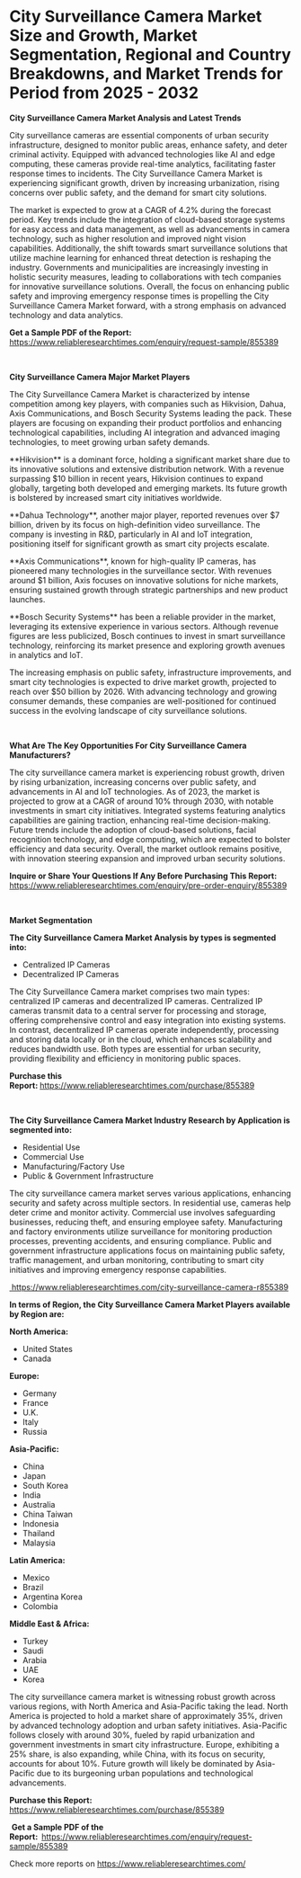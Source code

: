<p><h1>City Surveillance Camera Market Size and Growth, Market Segmentation, Regional and Country Breakdowns, and Market Trends for Period from 2025 -  2032</h1></p><p><strong>City Surveillance Camera Market Analysis and Latest Trends</strong></p>
<p><p>City surveillance cameras are essential components of urban security infrastructure, designed to monitor public areas, enhance safety, and deter criminal activity. Equipped with advanced technologies like AI and edge computing, these cameras provide real-time analytics, facilitating faster response times to incidents. The City Surveillance Camera Market is experiencing significant growth, driven by increasing urbanization, rising concerns over public safety, and the demand for smart city solutions.</p><p>The market is expected to grow at a CAGR of 4.2% during the forecast period. Key trends include the integration of cloud-based storage systems for easy access and data management, as well as advancements in camera technology, such as higher resolution and improved night vision capabilities. Additionally, the shift towards smart surveillance solutions that utilize machine learning for enhanced threat detection is reshaping the industry. Governments and municipalities are increasingly investing in holistic security measures, leading to collaborations with tech companies for innovative surveillance solutions. Overall, the focus on enhancing public safety and improving emergency response times is propelling the City Surveillance Camera Market forward, with a strong emphasis on advanced technology and data analytics.</p></p>
<p><strong>Get a Sample PDF of the Report:&nbsp;</strong> <a href="https://www.reliableresearchtimes.com/enquiry/request-sample/855389?utm_campaign=3061&utm_medium=2&utm_source=Github&utm_content=ia&utm_term=10042025&utm_id=city-surveillance-camera">https://www.reliableresearchtimes.com/enquiry/request-sample/855389</a></p>
<p>&nbsp;</p>
<p><strong>City Surveillance Camera Major Market Players</strong></p>
<p><p>The City Surveillance Camera Market is characterized by intense competition among key players, with companies such as Hikvision, Dahua, Axis Communications, and Bosch Security Systems leading the pack. These players are focusing on expanding their product portfolios and enhancing technological capabilities, including AI integration and advanced imaging technologies, to meet growing urban safety demands.</p><p>**Hikvision** is a dominant force, holding a significant market share due to its innovative solutions and extensive distribution network. With a revenue surpassing $10 billion in recent years, Hikvision continues to expand globally, targeting both developed and emerging markets. Its future growth is bolstered by increased smart city initiatives worldwide.</p><p>**Dahua Technology**, another major player, reported revenues over $7 billion, driven by its focus on high-definition video surveillance. The company is investing in R&D, particularly in AI and IoT integration, positioning itself for significant growth as smart city projects escalate.</p><p>**Axis Communications**, known for high-quality IP cameras, has pioneered many technologies in the surveillance sector. With revenues around $1 billion, Axis focuses on innovative solutions for niche markets, ensuring sustained growth through strategic partnerships and new product launches.</p><p>**Bosch Security Systems** has been a reliable provider in the market, leveraging its extensive experience in various sectors. Although revenue figures are less publicized, Bosch continues to invest in smart surveillance technology, reinforcing its market presence and exploring growth avenues in analytics and IoT.</p><p>The increasing emphasis on public safety, infrastructure improvements, and smart city technologies is expected to drive market growth, projected to reach over $50 billion by 2026. With advancing technology and growing consumer demands, these companies are well-positioned for continued success in the evolving landscape of city surveillance solutions.</p></p>
<p>&nbsp;</p>
<p><strong>What Are The Key Opportunities For City Surveillance Camera Manufacturers?</strong></p>
<p><p>The city surveillance camera market is experiencing robust growth, driven by rising urbanization, increasing concerns over public safety, and advancements in AI and IoT technologies. As of 2023, the market is projected to grow at a CAGR of around 10% through 2030, with notable investments in smart city initiatives. Integrated systems featuring analytics capabilities are gaining traction, enhancing real-time decision-making. Future trends include the adoption of cloud-based solutions, facial recognition technology, and edge computing, which are expected to bolster efficiency and data security. Overall, the market outlook remains positive, with innovation steering expansion and improved urban security solutions.</p></p>
<p><strong>Inquire or Share Your Questions If Any Before Purchasing This Report:</strong> <a href="https://www.reliableresearchtimes.com/enquiry/pre-order-enquiry/855389?utm_campaign=3061&utm_medium=2&utm_source=Github&utm_content=ia&utm_term=10042025&utm_id=city-surveillance-camera">https://www.reliableresearchtimes.com/enquiry/pre-order-enquiry/855389</a></p>
<p>&nbsp;</p>
<p><strong>Market Segmentation</strong></p>
<p><strong>The City Surveillance Camera Market Analysis by types is segmented into:</strong></p>
<p><ul><li>Centralized IP Cameras</li><li>Decentralized IP Cameras</li></ul></p>
<p><p>The City Surveillance Camera market comprises two main types: centralized IP cameras and decentralized IP cameras. Centralized IP cameras transmit data to a central server for processing and storage, offering comprehensive control and easy integration into existing systems. In contrast, decentralized IP cameras operate independently, processing and storing data locally or in the cloud, which enhances scalability and reduces bandwidth use. Both types are essential for urban security, providing flexibility and efficiency in monitoring public spaces.</p></p>
<p><strong>Purchase this Report:&nbsp;</strong><a href="https://www.reliableresearchtimes.com/purchase/855389?utm_campaign=3061&utm_medium=2&utm_source=Github&utm_content=ia&utm_term=10042025&utm_id=city-surveillance-camera">https://www.reliableresearchtimes.com/purchase/855389</a></p>
<p>&nbsp;</p>
<p><strong>The City Surveillance Camera Market Industry Research by Application is segmented into:</strong></p>
<p><ul><li>Residential Use</li><li>Commercial Use</li><li>Manufacturing/Factory Use</li><li>Public & Government Infrastructure</li></ul></p>
<p><p>The city surveillance camera market serves various applications, enhancing security and safety across multiple sectors. In residential use, cameras help deter crime and monitor activity. Commercial use involves safeguarding businesses, reducing theft, and ensuring employee safety. Manufacturing and factory environments utilize surveillance for monitoring production processes, preventing accidents, and ensuring compliance. Public and government infrastructure applications focus on maintaining public safety, traffic management, and urban monitoring, contributing to smart city initiatives and improving emergency response capabilities.</p></p>
<p><a href="https://www.reliableresearchtimes.com/city-surveillance-camera-r855389?utm_campaign=3061&utm_medium=2&utm_source=Github&utm_content=ia&utm_term=10042025&utm_id=city-surveillance-camera">&nbsp;https://www.reliableresearchtimes.com/city-surveillance-camera-r855389</a></p>
<p><strong>In terms of Region, the City Surveillance Camera Market Players available by Region are:</strong></p>
<p>
    <p> <strong> North America: </strong>
        <ul>
            <li>United States</li>
            <li>Canada</li>
        </ul>
        </p> 
    <p> <strong> Europe: </strong>
        <ul>
            <li>Germany</li>
            <li>France</li>
            <li>U.K.</li>
            <li>Italy</li>
            <li>Russia</li>
        </ul>
        </p> 
    <p> <strong> Asia-Pacific: </strong>
        <ul>
            <li>China</li>
            <li>Japan</li>
            <li>South Korea</li>
            <li>India</li>
            <li>Australia</li>
            <li>China Taiwan</li>
            <li>Indonesia</li>
            <li>Thailand</li>
            <li>Malaysia</li>
        </ul>
        </p> 
    <p> <strong> Latin America: </strong>
        <ul>
            <li>Mexico</li>
            <li>Brazil</li>
            <li>Argentina Korea</li>
            <li>Colombia</li>
        </ul>
        </p> 
    <p> <strong> Middle East & Africa: </strong>
        <ul>
            <li>Turkey</li>
            <li>Saudi</li>
            <li>Arabia</li>
            <li>UAE</li>
            <li>Korea</li>
        </ul>
    </p>
    </p>
<p><p>The city surveillance camera market is witnessing robust growth across various regions, with North America and Asia-Pacific taking the lead. North America is projected to hold a market share of approximately 35%, driven by advanced technology adoption and urban safety initiatives. Asia-Pacific follows closely with around 30%, fueled by rapid urbanization and government investments in smart city infrastructure. Europe, exhibiting a 25% share, is also expanding, while China, with its focus on security, accounts for about 10%. Future growth will likely be dominated by Asia-Pacific due to its burgeoning urban populations and technological advancements.</p></p>
<p><strong>Purchase this Report: </strong><a href="https://www.reliableresearchtimes.com/purchase/855389?utm_campaign=3061&utm_medium=2&utm_source=Github&utm_content=ia&utm_term=10042025&utm_id=city-surveillance-camera">https://www.reliableresearchtimes.com/purchase/855389</a></p>
<p>&nbsp;<strong>Get a Sample PDF of the Report:&nbsp;&nbsp;</strong><a href="https://www.reliableresearchtimes.com/enquiry/request-sample/855389?utm_campaign=3061&utm_medium=2&utm_source=Github&utm_content=ia&utm_term=10042025&utm_id=city-surveillance-camera">https://www.reliableresearchtimes.com/enquiry/request-sample/855389</a></p>
<p><strong></strong></p>
<p>Check more reports on <a href="https://www.reliableresearchtimes.com/?utm_campaign=3061&utm_medium=2&utm_source=Github&utm_content=ia&utm_term=10042025&utm_id=city-surveillance-camera">https://www.reliableresearchtimes.com/</a></p>